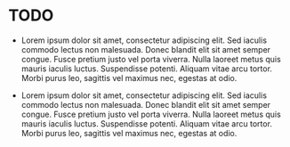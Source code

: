 # TODO

* Lorem ipsum dolor sit amet, consectetur adipiscing elit. Sed iaculis commodo
  lectus non malesuada. Donec blandit elit sit amet semper congue. Fusce pretium
  justo vel porta viverra. Nulla laoreet metus quis mauris iaculis luctus.
  Suspendisse potenti. Aliquam vitae arcu tortor. Morbi purus leo, sagittis vel
  maximus nec, egestas at odio. 

* Lorem ipsum dolor sit amet, consectetur adipiscing elit. Sed iaculis commodo
  lectus non malesuada. Donec blandit elit sit amet semper congue. Fusce pretium
  justo vel porta viverra. Nulla laoreet metus quis mauris iaculis luctus.
  Suspendisse potenti. Aliquam vitae arcu tortor. Morbi purus leo, sagittis vel
  maximus nec, egestas at odio. 
